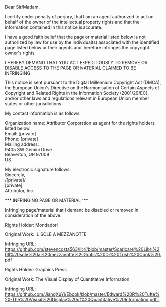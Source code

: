 Dear Sir/Madam,

I certify under penalty of perjury, that I am an agent authorized to act on behalf of the owner of the intellectual property rights and that the information contained in this notice is accurate.  

I have a good faith belief that the page or material listed below is not authorized by law for use by the individual(s) associated with the identified page listed below or their agents and therefore infringes the copyright owner's rights.  

I HEREBY DEMAND THAT YOU ACT EXPEDITIOUSLY TO REMOVE OR DISABLE ACCESS TO THE PAGE OR MATERIAL CLAIMED TO BE INFRINGING.  

This notice is sent pursuant to the Digital Millennium Copyright Act (DMCA), the European Union's Directive on the Harmonisation of Certain Aspects of Copyright and Related Rights in the Information Society (2001/29/EC), and/or other laws and regulations relevant in European Union member states or other jurisdictions.  

My contact information is as follows:  

Organization name: Attributor Corporation as agent for the rights holders listed below  
Email: [private]  
Phone: [private]  
Mailing address:  
9405 SW Gemini Drive  
Beaverton, OR 97008  
US  

My electronic signature follows:  
Sincerely,  
/[private]/  
[private]  
Attributor, Inc.

*** INFRINGING PAGE OR MATERIAL ***

Infringing page/material that I demand be disabled or removed in consideration of the above:  

Rights Holder: Mondadori  

Original Work: IL SOLE A MEZZANOTTE  

Infringing URL:   https://github.com/stevencosta563/libri/blob/master/Scaricare%20Libri%20Il%20sole%20a%20mezzanotte%20Gratis%20Di%20Trish%20Cook%20.pdf

Rights Holder: Graphics Press  

Original Work: The Visual Display of Quantitative Information  

Infringing URL: https://github.com/JiangXuYi/Ebook/blob/master/Edward%20R%20Tufte%20-The%20Visual%20Display%20of%20Quantitative%20Information.pdfT  
